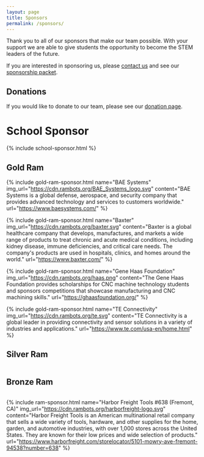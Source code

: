 ```yaml
---
layout: page
title: Sponsors
permalink: /sponsors/
---
```

Thank you to all of our sponsors that make our team possible. With your support we are able to give students the 
opportunity to become the STEM leaders of the future.

If you are interested in sponsoring us, please [contact us](contact.md) and see our [sponsorship packet][sponsorship_packet].

## Donations
If you would like to donate to our team, please see our [donation page](/donate).

# School Sponsor
{% include school-sponsor.html %}

## Gold Ram

<!-- {% include gold-ram-sponsor.html name="Analog Devices" img_url="https://cdn.rambots.org/analog.svg" content="Analog Devices is a leading semiconductor company that specializes in designing and manufacturing a wide range of integrated circuits and solutions for analog and digital signal processing applications." url="https://www.analog.com/" %} -->

{% include gold-ram-sponsor.html name="BAE Systems" img_url="https://cdn.rambots.org/BAE_Systems_logo.svg" content="BAE Systems is a global defense, aerospace, and security company that provides advanced technology and services to customers worldwide." url="https://www.baesystems.com/" %}

{% include gold-ram-sponsor.html name="Baxter" img_url="https://cdn.rambots.org/baxter.svg" content="Baxter is a global healthcare company that develops, manufactures, and markets a wide range of products to treat chronic and acute medical conditions, including kidney disease, immune deficiencies, and critical care needs. The company's products are used in hospitals, clinics, and homes around the world." url="https://www.baxter.com/" %}

{% include gold-ram-sponsor.html name="Gene Haas Foundation" img_url="https://cdn.rambots.org/haas.png" content="The Gene Haas Foundation provides scholarships for CNC machine technology students and sponsors competitions that showcase manufacturing and CNC machining skills." url="https://ghaasfoundation.org/" %}

{% include gold-ram-sponsor.html name="TE Connectivity" img_url="https://cdn.rambots.org/te.svg" content="TE Connectivity is a global leader in providing connectivity and sensor solutions in a variety of industries and applications." url="https://www.te.com/usa-en/home.html" %}

## Silver Ram
<div style="display: flex; flex-wrap: wrap;">

<!-- {% include ram-sponsor.html name="Boku" img_url="https://cdn.rambots.org/boku.svg" content="Boku, Inc. is a San Francisco-based mobile payments company processing billions in transactions for businesses through carrier billing and mobile wallets." url="https://www.boku.com/" %} -->

</div>

## Bronze Ram
<div style="display: flex; flex-wrap: wrap;">

{% include ram-sponsor.html name="Harbor Freight Tools #638 (Fremont, CA)" img_url="https://cdn.rambots.org/harborfreight-logo.svg" content="Harbor Freight Tools is an American multinational retail company that sells a wide variety of tools, hardware, and other supplies for the home, garden, and automotive industries, with over 1,000 stores across the United States. They are known for their low prices and wide selection of products." url="https://www.harborfreight.com/storelocator/5101-mowry-ave-fremont-94538?number=638" %}

</div>

[contact]: /contact.md/
[sponsorship_packet]: /assets/biz/sponsorship_packet.pdf